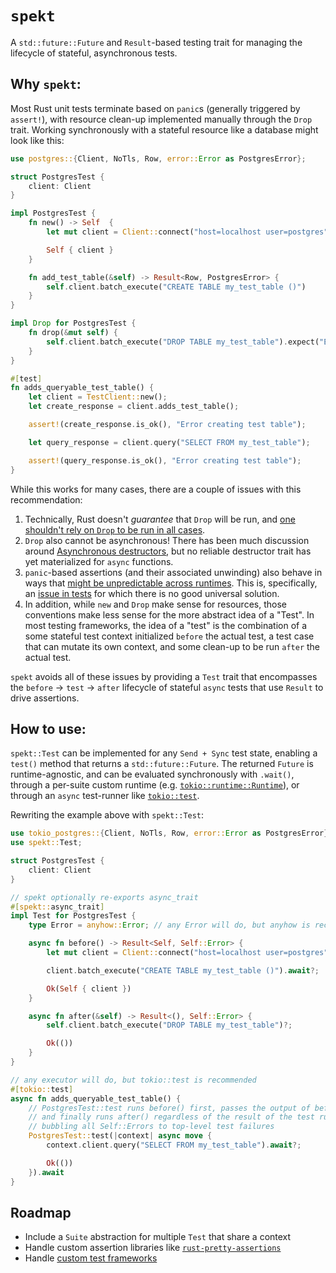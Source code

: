 # `spekt`

A `std::future::Future` and `Result`-based testing trait for managing the lifecycle of stateful, asynchronous tests.

## Why `spekt`:

Most Rust unit tests terminate based on `panic`s (generally triggered by `assert!`),
with resource clean-up implemented manually through the `Drop` trait. Working synchronously with a stateful resource
like a database might look like this:

```rust
use postgres::{Client, NoTls, Row, error::Error as PostgresError};

struct PostgresTest {
    client: Client
}

impl PostgresTest {
    fn new() -> Self  {
        let mut client = Client::connect("host=localhost user=postgres", NoTls).expect("Error connecting to database");

        Self { client }
    }

    fn add_test_table(&self) -> Result<Row, PostgresError> {
        self.client.batch_execute("CREATE TABLE my_test_table ()")
    }
}

impl Drop for PostgresTest {
    fn drop(&mut self) {
        self.client.batch_execute("DROP TABLE my_test_table").expect("Error cleaning up test table");
    }
}

#[test]
fn adds_queryable_test_table() {
    let client = TestClient::new();
    let create_response = client.adds_test_table();

    assert!(create_response.is_ok(), "Error creating test table");

    let query_response = client.query("SELECT FROM my_test_table");

    assert!(query_response.is_ok(), "Error creating test table");
}
```

While this works for many cases, there are a couple of issues with this recommendation:

1. Technically, Rust doesn't _guarantee_ that `Drop` will be run,
and [one shouldn't rely on `Drop` to be run in all cases](http://cglab.ca/%7Eabeinges/blah/everyone-poops/).
2. `Drop` also cannot be asynchronous!
There has been much discussion around [Asynchronous destructors](https://internals.rust-lang.org/t/asynchronous-destructors/11127),
but no reliable destructor trait has yet materialized for `async` functions.
3. `panic`-based assertions (and their associated unwinding) also behave in ways that
[might be unpredictable across runtimes](https://github.com/tokio-rs/tokio/issues/2002).
This is, specifically, an [issue in tests](https://github.com/tokio-rs/tokio/issues/2699) for which there is no good universal solution.
4. In addition, while `new` and `Drop` make sense for resources, those conventions make less sense for the more abstract idea of a "Test".
In most testing frameworks, the idea of a "test" is the combination of a some stateful test context initialized `before` the actual test,
a test case that can mutate its own context, and some clean-up to be run `after` the actual test.

`spekt` avoids all of these issues by providing a `Test` trait
that encompasses the `before` -> `test` -> `after` lifecycle of stateful `async` tests that use `Result` to drive assertions.

## How to use:

`spekt::Test` can be implemented for any `Send + Sync` test state, enabling a `test()` method that returns a `std::future::Future`.
The returned `Future` is runtime-agnostic, and can be evaluated synchronously with `.wait()`, through a per-suite custom runtime
(e.g. [`tokio::runtime::Runtime`](https://docs.rs/tokio/0.2.22/tokio/runtime/struct.Runtime.html)),
or through an `async` test-runner like [`tokio::test`](https://docs.rs/tokio/0.2.22/tokio/attr.test.html).

Rewriting the example above with `spekt::Test`:

```rust
use tokio_postgres::{Client, NoTls, Row, error::Error as PostgresError};
use spekt::Test;

struct PostgresTest {
    client: Client
}

// spekt optionally re-exports async_trait
#[spekt::async_trait]
impl Test for PostgresTest {
    type Error = anyhow::Error; // any Error will do, but anyhow is recommended

    async fn before() -> Result<Self, Self::Error> {
        let mut client = Client::connect("host=localhost user=postgres", NoTls).await?;

        client.batch_execute("CREATE TABLE my_test_table ()").await?;

        Ok(Self { client })
    }

    async fn after(&self) -> Result<(), Self::Error> {
        self.client.batch_execute("DROP TABLE my_test_table")?;

        Ok(())
    }
}

// any executor will do, but tokio::test is recommended
#[tokio::test]
async fn adds_queryable_test_table() {
    // PostgresTest::test runs before() first, passes the output of before() to test() as context,
    // and finally runs after() regardless of the result of the test run itself,
    // bubbling all Self::Errors to top-level test failures
    PostgresTest::test(|context| async move {
        context.client.query("SELECT FROM my_test_table").await?;

        Ok(())
    }).await
}
```

## Roadmap

- Include a `Suite` abstraction for multiple `Test` that share a context
- Handle custom assertion libraries like [`rust-pretty-assertions`](https://github.com/colin-kiegel/rust-pretty-assertions)
- Handle [custom test frameworks](https://github.com/rust-lang/rust/issues/50297)
